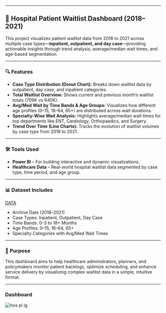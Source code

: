 
---

## 🏥 Hospital Patient Waitlist Dashboard (2018–2021)

This project visualizes patient waitlist data from 2018 to 2021 across multiple case types—**inpatient, outpatient, and day case**—providing actionable insights through trend analysis, average/median wait times, and age-based segmentation.

---

### 🔍 **Features**

* **Case Type Distribution (Donut Chart):** Breaks down waitlist data by outpatient, day case, and inpatient categories.
* **Total Waitlist Overview:** Shows current and previous month’s waitlist totals (709K vs 640K).
* **Avg/Med Wait by Time Bands & Age Groups:** Visualizes how different age profiles (0–15, 16–64, 65+) are distributed across wait durations.
* **Specialty-Wise Wait Analysis:** Highlights average/median wait times for top departments like ENT, Cardiology, Orthopaedics, and Surgery.
* **Trend Over Time (Line Charts):** Tracks the evolution of waitlist volumes by case type from 2018 to 2021.

---

### 🛠 **Tools Used**

* **Power BI** – For building interactive and dynamic visualizations.
* **Healthcare Data** – Real-world hospital waitlist data segmented by case type, time period, and age group.

---

### 📊 **Dataset Includes**

[DATA](https://github.com/Judah-07/Hospital-Data-Responsive-analysis/tree/main/Hospital%20Data/Data)
* Archive Date (2018–2021)
* Case Types: Inpatient, Outpatient, Day Case
* Time Bands: 0–3 to 18+ Months
* Age Profiles: 0–15, 16–64, 65+
* Specialty Categories with Avg/Med Wait Times


---

### 🎯 **Purpose**

This dashboard aims to help healthcare administrators, planners, and policymakers monitor patient backlogs, optimize scheduling, and enhance service delivery by visualizing complex waitlist data in a simple, intuitive format.

---

### **Dashboard**
![hos pi ig](https://github.com/user-attachments/assets/3cc27c6d-ee7e-4e36-951d-fca6c1debe4a)

